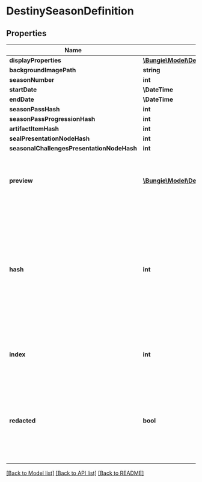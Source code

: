 # DestinySeasonDefinition

## Properties
Name | Type | Description | Notes
------------ | ------------- | ------------- | -------------
**displayProperties** | [**\Bungie\Model\Destiny\Definitions\Common\DestinyDisplayPropertiesDefinition**](DestinyDisplayPropertiesDefinition.md) |  | [optional] 
**backgroundImagePath** | **string** |  | [optional] 
**seasonNumber** | **int** |  | [optional] 
**startDate** | **\DateTime** |  | [optional] 
**endDate** | **\DateTime** |  | [optional] 
**seasonPassHash** | **int** |  | [optional] 
**seasonPassProgressionHash** | **int** |  | [optional] 
**artifactItemHash** | **int** |  | [optional] 
**sealPresentationNodeHash** | **int** |  | [optional] 
**seasonalChallengesPresentationNodeHash** | **int** |  | [optional] 
**preview** | [**\Bungie\Model\Destiny\Definitions\Seasons\DestinySeasonPreviewDefinition**](DestinySeasonPreviewDefinition.md) | Optional - Defines the promotional text, images, and links to preview this season. | [optional] 
**hash** | **int** | The unique identifier for this entity. Guaranteed to be unique for the type of entity, but not globally.  When entities refer to each other in Destiny content, it is this hash that they are referring to. | [optional] 
**index** | **int** | The index of the entity as it was found in the investment tables. | [optional] 
**redacted** | **bool** | If this is true, then there is an entity with this identifier/type combination, but BNet is not yet allowed to show it. Sorry! | [optional] 

[[Back to Model list]](../README.md#documentation-for-models) [[Back to API list]](../README.md#documentation-for-api-endpoints) [[Back to README]](../README.md)


